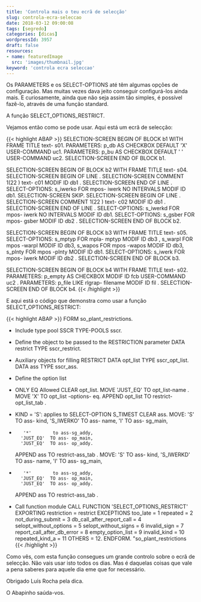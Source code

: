 ```yaml
---
title: 'Controla mais o teu ecrã de selecção'
slug: controla-ecra-seleccao
date: 2018-03-12 09:00:08
tags: [segredo]
categories: [dicas]
wordpressId: 3957
draft: false
resources:
- name: featuredImage
  src: 'images/thumbnail.jpg'
keyword: 'controla ecra seleccao'
---
```

Os PARAMETERS e os SELECT-OPTIONS até têm algumas opções de configuração. Mas muitas vezes dava jeito conseguir configurá-los ainda mais. E curiosamente, ainda que não seja assim tão simples, é possível fazê-lo, através de uma função standard.

<!--more-->

A função SELECT_OPTIONS_RESTRICT.

Vejamos então como se pode usar.
Aqui está um ecrã de selecção:


{{< highlight ABAP >}}
SELECTION-SCREEN BEGIN OF BLOCK b1 WITH FRAME TITLE text- s01.
PARAMETERS: p_db AS CHECKBOX DEFAULT 'X' USER-COMMAND uc1.
PARAMETERS: p_bu AS CHECKBOX DEFAULT ' ' USER-COMMAND uc2.
SELECTION-SCREEN END OF BLOCK b1.

SELECTION-SCREEN BEGIN OF BLOCK b2 WITH FRAME TITLE text- s04.
SELECTION-SCREEN BEGIN OF LINE .
SELECTION-SCREEN COMMENT 1(22 ) text- c01 MODIF ID db1 .
SELECTION-SCREEN END OF LINE .
SELECT-OPTIONS: s_iwerko FOR mpos- iwerk NO INTERVALS MODIF ID db1.
SELECTION-SCREEN SKIP.
SELECTION-SCREEN BEGIN OF LINE .
SELECTION-SCREEN COMMENT 1(22 ) text- c02 MODIF ID db1 .
SELECTION-SCREEN END OF LINE .
SELECT-OPTIONS: s_iwerkd FOR mpos- iwerk NO INTERVALS MODIF ID db1.
SELECT-OPTIONS: s_gsber FOR mpos- gsber  MODIF ID db2 .
SELECTION-SCREEN END OF BLOCK b2.

SELECTION-SCREEN BEGIN OF BLOCK b3 WITH FRAME TITLE text- s05.
SELECT-OPTIONS: s_mptyp FOR mpla- mptyp MODIF ID db3 ,
                s_warpl FOR mpos -warpl MODIF ID db3,
                s_wapos FOR mpos -wapos MODIF ID db3,
                s_plnty FOR mpos -plnty MODIF ID db1.
SELECT-OPTIONS: s_iwerk FOR mpos- iwerk MODIF ID db2 .
SELECTION-SCREEN END OF BLOCK b3.

SELECTION-SCREEN BEGIN OF BLOCK b4 WITH FRAME TITLE text- s02.
PARAMETERS: p_empty AS CHECKBOX MODIF ID fcb USER-COMMAND uc2 .
PARAMETERS: p_file LIKE rlgrap- filename MODIF ID fil .
SELECTION-SCREEN END OF BLOCK b4.
{{< /highlight >}}

E aqui está o código que demonstra como usar a função SELECT_OPTIONS_RESTRICT:


{{< highlight ABAP >}}
FORM so_plant_restrictions.
* Include type pool SSCR
  TYPE-POOLS sscr.

* Define the object to be passed to the RESTRICTION parameter
  DATA restrict TYPE sscr_restrict.

* Auxiliary objects for filling RESTRICT
  DATA opt_list TYPE sscr_opt_list.
  DATA ass      TYPE sscr_ass.

* Define the option list

* ONLY EQ Allowed
  CLEAR opt_list.
  MOVE 'JUST_EQ'  TO opt_list-name .
  MOVE 'X'        TO opt_list -options- eq.
  APPEND opt_list TO restrict-opt_list_tab .

* KIND = 'S': applies to SELECT-OPTION S_TIMEST
  CLEAR ass.
  MOVE: 'S'        TO ass- kind,
        'S_IWERKO' TO ass- name,
        'I'        TO ass- sg_main,
*        '*'        to ass-sg_addy,
        'JUST_EQ'  TO ass- op_main,
        'JUST_EQ'  TO ass- op_addy.
  APPEND ass TO restrict-ass_tab .
  MOVE: 'S'        TO ass- kind,
        'S_IWERKD' TO ass- name,
        'I'        TO ass- sg_main,
*        '*'        to ass-sg_addy,
        'JUST_EQ'  TO ass- op_main,
        'JUST_EQ'  TO ass- op_addy.
  APPEND ass TO restrict-ass_tab .

* Call function module
  CALL FUNCTION 'SELECT_OPTIONS_RESTRICT'
    EXPORTING
      restriction                = restrict
    EXCEPTIONS
      too_late                   = 1
      repeated                   = 2
      not_during_submit          = 3
      db_call_after_report_call  = 4
      selopt_without_options     = 5
      selopt_without_signs       = 6
      invalid_sign               = 7
      report_call_after_db_error = 8
      empty_option_list          = 9
      invalid_kind               = 10
      repeated_kind_a            = 11
      OTHERS                     = 12.
ENDFORM.                    "so_plant_restrictions
{{< /highlight >}}

Como vês, com esta função consegues um grande controlo sobre o ecrã de selecção. Não vais usar isto todos os dias. Mas é daquelas coisas que vale a pena saberes para aquele dia eme que for necessário.

Obrigado Luís Rocha pela dica.

O Abapinho saúda-vos.
